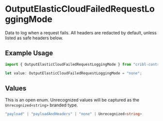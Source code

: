 # OutputElasticCloudFailedRequestLoggingMode

Data to log when a request fails. All headers are redacted by default, unless listed as safe headers below.

## Example Usage

```typescript
import { OutputElasticCloudFailedRequestLoggingMode } from "cribl-control-plane/models";

let value: OutputElasticCloudFailedRequestLoggingMode = "none";
```

## Values

This is an open enum. Unrecognized values will be captured as the `Unrecognized<string>` branded type.

```typescript
"payload" | "payloadAndHeaders" | "none" | Unrecognized<string>
```